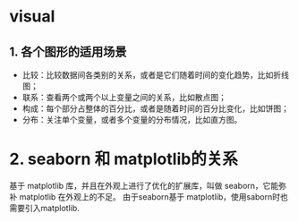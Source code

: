 # visual
## 1. 各个图形的适用场景
- 比较：比较数据间各类别的关系，或者是它们随着时间的变化趋势，比如折线图；
- 联系：查看两个或两个以上变量之间的关系，比如散点图；
- 构成：每个部分占整体的百分比，或者是随着时间的百分比变化，比如饼图；
- 分布：关注单个变量，或者多个变量的分布情况，比如直方图。

# 2. seaborn 和 matplotlib的关系
基于 matplotlib 库，并且在外观上进行了优化的扩展库，叫做 seaborn，它能弥补 matplotlib 在外观上的不足。
由于seaborn基于 matplotlib，使用saborn时也需要引入matplotlib.